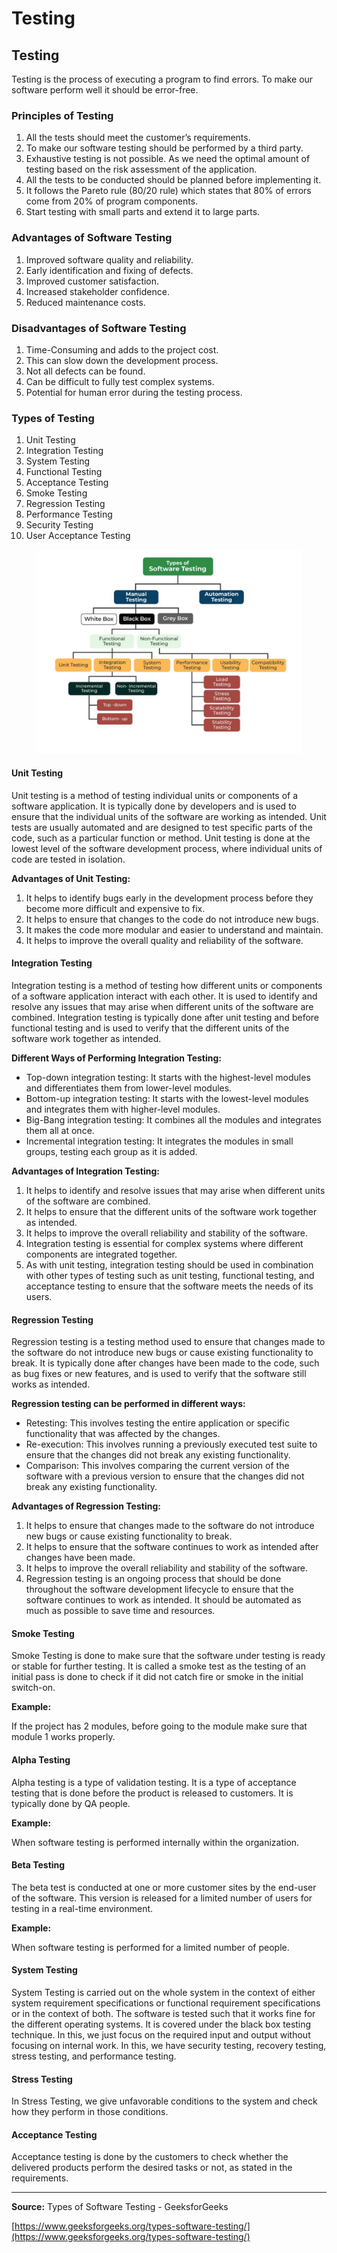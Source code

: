 # Testing

## Testing

Testing is the process of executing a program to find errors. To make our software perform well it should be error-free.

### Principles of Testing

1. All the tests should meet the customer’s requirements.
2. To make our software testing should be performed by a third party.
3. Exhaustive testing is not possible. As we need the optimal amount of testing based on the risk assessment of the application.
4. All the tests to be conducted should be planned before implementing it.
5. It follows the Pareto rule (80/20 rule) which states that 80% of errors come from 20% of program components.
6. Start testing with small parts and extend it to large parts.

### Advantages of Software Testing

1. Improved software quality and reliability.
2. Early identification and fixing of defects.
3. Improved customer satisfaction.
4. Increased stakeholder confidence.
5. Reduced maintenance costs.

### Disadvantages of Software Testing

1. Time-Consuming and adds to the project cost.
2. This can slow down the development process.
3. Not all defects can be found.
4. Can be difficult to fully test complex systems.
5. Potential for human error during the testing process.

### Types of Testing

1. Unit Testing
2. Integration Testing
3. System Testing
4. Functional Testing
5. Acceptance Testing
6. Smoke Testing
7. Regression Testing
8. Performance Testing
9. Security Testing
10. User Acceptance Testing

<figure><img src=".gitbook/assets/image (24).png" alt=""><figcaption></figcaption></figure>

#### Unit Testing

Unit testing is a method of testing individual units or components of a software application. It is typically done by developers and is used to ensure that the individual units of the software are working as intended. Unit tests are usually automated and are designed to test specific parts of the code, such as a particular function or method. Unit testing is done at the lowest level of the software development process, where individual units of code are tested in isolation.

**Advantages of Unit Testing:**

1. It helps to identify bugs early in the development process before they become more difficult and expensive to fix.
2. It helps to ensure that changes to the code do not introduce new bugs.
3. It makes the code more modular and easier to understand and maintain.
4. It helps to improve the overall quality and reliability of the software.

#### Integration Testing

Integration testing is a method of testing how different units or components of a software application interact with each other. It is used to identify and resolve any issues that may arise when different units of the software are combined. Integration testing is typically done after unit testing and before functional testing and is used to verify that the different units of the software work together as intended.

**Different Ways of Performing Integration Testing:**

* Top-down integration testing: It starts with the highest-level modules and differentiates them from lower-level modules.
* Bottom-up integration testing: It starts with the lowest-level modules and integrates them with higher-level modules.
* Big-Bang integration testing: It combines all the modules and integrates them all at once.
* Incremental integration testing: It integrates the modules in small groups, testing each group as it is added.

**Advantages of Integration Testing:**

1. It helps to identify and resolve issues that may arise when different units of the software are combined.
2. It helps to ensure that the different units of the software work together as intended.
3. It helps to improve the overall reliability and stability of the software.
4. Integration testing is essential for complex systems where different components are integrated together.
5. As with unit testing, integration testing should be used in combination with other types of testing such as unit testing, functional testing, and acceptance testing to ensure that the software meets the needs of its users.

#### Regression Testing

Regression testing is a testing method used to ensure that changes made to the software do not introduce new bugs or cause existing functionality to break. It is typically done after changes have been made to the code, such as bug fixes or new features, and is used to verify that the software still works as intended.

**Regression testing can be performed in different ways:**

* Retesting: This involves testing the entire application or specific functionality that was affected by the changes.
* Re-execution: This involves running a previously executed test suite to ensure that the changes did not break any existing functionality.
* Comparison: This involves comparing the current version of the software with a previous version to ensure that the changes did not break any existing functionality.

**Advantages of Regression Testing:**

1. It helps to ensure that changes made to the software do not introduce new bugs or cause existing functionality to break.
2. It helps to ensure that the software continues to work as intended after changes have been made.
3. It helps to improve the overall reliability and stability of the software.
4. Regression testing is an ongoing process that should be done throughout the software development lifecycle to ensure that the software continues to work as intended. It should be automated as much as possible to save time and resources.

#### Smoke Testing

Smoke Testing is done to make sure that the software under testing is ready or stable for further testing. It is called a smoke test as the testing of an initial pass is done to check if it did not catch fire or smoke in the initial switch-on.

**Example:**

If the project has 2 modules, before going to the module make sure that module 1 works properly.

#### Alpha Testing

Alpha testing is a type of validation testing. It is a type of acceptance testing that is done before the product is released to customers. It is typically done by QA people.

**Example:**

When software testing is performed internally within the organization.

#### Beta Testing

The beta test is conducted at one or more customer sites by the end-user of the software. This version is released for a limited number of users for testing in a real-time environment.

**Example:**

When software testing is performed for a limited number of people.

#### System Testing

System Testing is carried out on the whole system in the context of either system requirement specifications or functional requirement specifications or in the context of both. The software is tested such that it works fine for the different operating systems. It is covered under the black box testing technique. In this, we just focus on the required input and output without focusing on internal work. In this, we have security testing, recovery testing, stress testing, and performance testing.

#### Stress Testing

In Stress Testing, we give unfavorable conditions to the system and check how they perform in those conditions.

#### Acceptance Testing

Acceptance testing is done by the customers to check whether the delivered products perform the desired tasks or not, as stated in the requirements.

***

**Source:** Types of Software Testing - GeeksforGeeks

[https://www.geeksforgeeks.org/types-software-testing/](https://www.geeksforgeeks.org/types-software-testing/)
